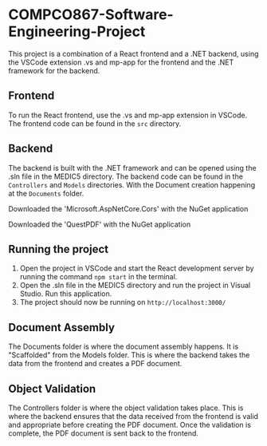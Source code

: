 # COMPCO867-Software-Engineering-Project

This project is a combination of a React frontend and a .NET backend, using the VSCode extension .vs and mp-app for the frontend and the .NET framework for the backend.

## Frontend

To run the React frontend, use the .vs and mp-app extension in VSCode. The frontend code can be found in the `src` directory.

## Backend

The backend is built with the .NET framework and can be opened using the .sln file in the MEDIC5 directory. The backend code can be found in the `Controllers` and `Models` directories. With the Document creation happening at the `Documents` folder.

Downloaded the 'Microsoft.AspNetCore.Cors' with the NuGet application

Downloaded the 'QuestPDF' with the NuGet application

## Running the project

1. Open the project in VSCode and start the React development server by running the command `npm start` in the terminal.
2. Open the .sln file in the MEDIC5 directory and run the project in Visual Studio. Run this application.
3. The project should now be running on `http://localhost:3000/`

## Document Assembly
The Documents folder is where the document assembly happens. It is "Scaffolded" from the Models folder. This is where the backend takes the data from the frontend and creates a PDF document.

## Object Validation
The Controllers folder is where the object validation takes place. This is where the backend ensures that the data received from the frontend is valid and appropriate before creating the PDF document. Once the validation is complete, the PDF document is sent back to the frontend.
